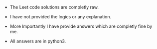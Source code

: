 
 - The Leet code solutions are completly raw.

 - I have not provided the logics or any explanation.

 - More Importantly I have provide answers which are completly fine by me.

 - All answers are in python3.


